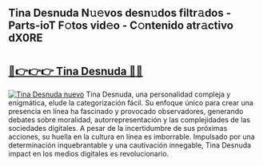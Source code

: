 ## Tina Desnuda N𝚞𝚎vos desn𝚞dos filtr𝚊dos - Parts-ioT F𝚘tos vid𝚎o - C𝚘ntenido atr𝚊ctivo dX0RE

# <h2><a href="http://mb8kcz.tromn.icu/?c=Tina+Desnuda">🔗👉👉👉 Tina Desnuda 🔗🔗</a></h2>

[![Tina Desnuda nuevo](https://i.imgur.com/pEAQMta.gif)](http://mb8kcz.tromn.icu/?c=Tina+Desnuda)
Tina Desnuda, una personalidad compleja y enigmática, elude la categorización fácil. Su enfoque único para crear una presencia en línea ha fascinado y provocado observadores, generando debates sobre moralidad, autorrepresentación y las complejidades de las sociedades digitales. A pesar de la incertidumbre de sus próximas acciones, su huella en la cultura en línea es imborrable. Impulsado por una determinación inquebrantable y una cautivación innegable, Tina Desnuda impact en los medios digitales es revolucionario.
